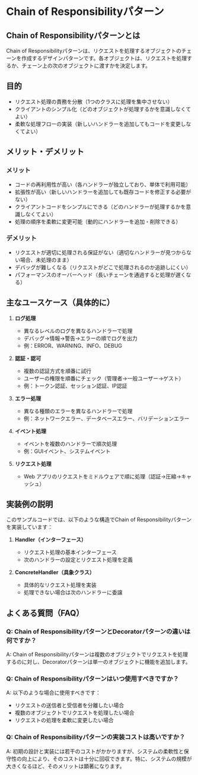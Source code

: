 # Chain of Responsibilityパターン

## Chain of Responsibilityパターンとは
Chain of Responsibilityパターンは、リクエストを処理するオブジェクトのチェーンを作成するデザインパターンです。各オブジェクトは、リクエストを処理するか、チェーン上の次のオブジェクトに渡すかを決定します。

## 目的
- リクエスト処理の責務を分散（1つのクラスに処理を集中させない）
- クライアントのシンプル化（どのオブジェクトが処理するかを意識しなくてよい）
- 柔軟な処理フローの実装（新しいハンドラーを追加してもコードを変更しなくてよい）

## メリット・デメリット

### メリット
- コードの再利用性が高い（各ハンドラーが独立しており、単体で利用可能）
-  拡張性が高い（新しいハンドラーを追加しても既存コードを修正する必要がない）
- クライアントコードをシンプルにできる（どのハンドラーが処理するかを意識しなくてよい）
- 処理の順序を柔軟に変更可能（動的にハンドラーを追加・削除できる）

### デメリット
- リクエストが適切に処理される保証がない（適切なハンドラーが見つからない場合、未処理のまま）
- デバッグが難しくなる（リクエストがどこで処理されるのか追跡しにくい）
- パフォーマンスのオーバーヘッド（長いチェーンを通過すると処理が遅くなる）

## 主なユースケース（具体的に）

1. **ログ処理**
   - 異なるレベルのログを異なるハンドラーで処理
   - デバッグ→情報→警告→エラーの順でログを出力
   - 例：ERROR、WARNING、INFO、DEBUG

2. **認証・認可**
   - 複数の認証方式を順番に試行
   - ユーザーの権限を順番にチェック（管理者→一般ユーザー→ゲスト）
   - 例：トークン認証、セッション認証、IP認証

3. **エラー処理**
   - 異なる種類のエラーを異なるハンドラーで処理
   - 例：ネットワークエラー、データベースエラー、バリデーションエラー

4. **イベント処理**
   - イベントを複数のハンドラーで順次処理
   - 例：GUIイベント、システムイベント

5. **リクエスト処理**
   - Web アプリのリクエストをミドルウェアで順に処理（認証→圧縮→キャッシュ）

## 実装例の説明
このサンプルコードでは、以下のような構造でChain of Responsibilityパターンを実装しています：

1. **Handler（インターフェース）**
   - リクエスト処理の基本インターフェース
   - 次のハンドラーの設定とリクエスト処理を定義

2. **ConcreteHandler（具象クラス）**
   - 具体的なリクエスト処理を実装
   - 処理できない場合は次のハンドラーに委譲

## よくある質問（FAQ）

### Q: Chain of ResponsibilityパターンとDecoratorパターンの違いは何ですか？
A: Chain of Responsibilityパターンは複数のオブジェクトでリクエストを処理するのに対し、Decoratorパターンは単一のオブジェクトに機能を追加します。

### Q: Chain of Responsibilityパターンはいつ使用すべきですか？
A: 以下のような場合に使用すべきです：
- リクエストの送信者と受信者を分離したい場合
- 複数のオブジェクトでリクエストを処理したい場合
- リクエストの処理を柔軟に変更したい場合

### Q: Chain of Responsibilityパターンの実装コストは高いですか？
A: 初期の設計と実装には若干のコストがかかりますが、システムの柔軟性と保守性の向上により、そのコストは十分に回収できます。特に、システムの規模が大きくなるほど、そのメリットは顕著になります。 